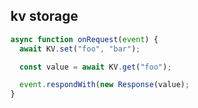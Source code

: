## kv storage

```javascript
async function onRequest(event) {
  await KV.set("foo", "bar");

  const value = await KV.get("foo");

  event.respondWith(new Response(value);
}
```
